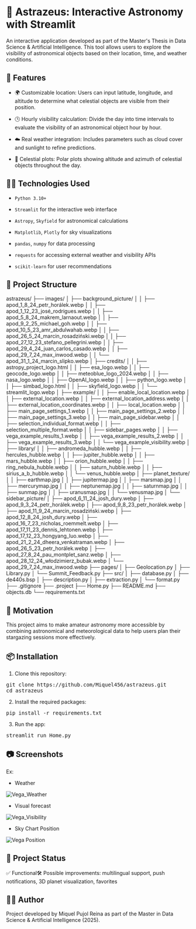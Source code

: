 # 🌌 Astrazeus: Interactive Astronomy with Streamlit

An interactive application developed as part of the Master's Thesis in Data Science & Artificial Intelligence. This tool allows users to explore the visibility of astronomical objects based on their location, time, and weather conditions.

## 🚀 Features

- 🌍 Customizable location: Users can input latitude, longitude, and altitude to determine what celestial objects are visible from their position.

- 🕒 Hourly visibility calculation: Divide the day into time intervals to evaluate the visibility of an astronomical object hour by hour.

- ☁️ Real weather integration: Includes parameters such as cloud cover and sunlight to refine predictions.

- 💐 Celestial plots: Polar plots showing altitude and azimuth of celestial objects throughout the day.

## 🧑‍💻 Technologies Used

- `Python 3.10+`

- `Streamlit` for the interactive web interface

- `Astropy`, `Skyfield` for astronomical calculations

- `Matplotlib`, `Plotly` for sky visualizations

- `pandas`, `numpy` for data processing

- `requests` for accessing external weather and visibility APIs

- `scikit-learn` for user recommendations

## 📁 Project Structure

astrazeus/
├── images/
│ ├── background_picture/
│ │ ├── apod_1_8_24_petr_horálek.webp
│ │ ├── apod_1_12_23_josé_rodrigues.webp
│ │ ├── apod_5_8_24_makrem_larnaout.webp
│ │ ├── apod_9_2_25_michael_goh.webp
│ │ ├── apod_10_5_23_amr_abdulwahab.webp
│ │ ├── apod_26_5_24_marcin_rosadziński.webp
│ │ ├── apod_27_12_23_stefano_pellegrini.webp
│ │ ├── apod_29_4_24_juan_carlos_casado.webp
│ │ ├── apod_29_7_24_max_inwood.webp
│ │ └── apod_31_1_24_marcin_slipko.webp
│ ├── credits/
│ │ ├── astropy_project_logo.html
│ │ ├── esa_logo.webp
│ │ ├── geocode_logo.webp
│ │ ├── meteoblue_logo_2024.webp
│ │ ├── nasa_logo.webp
│ │ ├── OpenAI_logo.webp
│ │ ├── python_logo.webp
│ │ ├── simbad_logo.html
│ │ ├── skyfield_logo.webp
│ │ └── streamlit_logo.webp
│ ├── example/
│ │ ├── enable_local_location.webp
│ │ ├── external_location.webp
│ │ ├── external_location_address.webp
│ │ ├── external_location_coordinates.webp
│ │ ├── local_location.webp
│ │ ├── main_page_settings_1.webp
│ │ ├── main_page_settings_2.webp
│ │ ├── main_page_settings_3.webp
│ │ ├── main_page_sidebar.webp
│ │ ├── selection_individual_format.webp
│ │ ├── selection_multiple_format.webp
│ │ ├── sidebar_pages.webp
│ │ ├── vega_example_results_1.webp
│ │ ├── vega_example_results_2.webp
│ │ ├── vega_example_results_3.webp
│ │ └── vega_example_visibility.webp
│ ├── library/
│ │ ├── andromeda_hubble.webp
│ │ ├── hercules_hubble.webp
│ │ ├── jupiter_hubble.webp
│ │ ├── mars_hubble.webp
│ │ ├── orion_hubble.webp
│ │ ├── ring_nebula_hubble.webp
│ │ ├── saturn_hubble.webp
│ │ ├── sirius_a_b_hubble.webp
│ │ └── venus_hubble.webp
│ ├── planet_texture/
│ │ ├── earthmap.jpg
│ │ ├── jupitermap.jpg
│ │ ├── marsmap.jpg
│ │ ├── mercurymap.jpg
│ │ ├── neptunemap.jpg
│ │ ├── saturnmap.jpg
│ │ ├── sunmap.jpg
│ │ ├── uranusmap.jpg
│ │ └── venusmap.jpg
│ └── sidebar_picture/
│ ├── apod_6_11_24_josh_dury.webp
│ ├── apod_9_3_24_petr_horálek.webp
│ ├── apod_9_8_23_petr_horálek.webp
│ ├── apod_11_9_24_marcin_rosadziński.webp
│ ├── apod_12_8_24_josh_dury.webp
│ ├── apod_16_7_23_nicholas_roemmelt.webp
│ ├── apod_17_11_23_dennis_lehtonen.webp
│ ├── apod_17_12_23_hongyang_luo.webp
│ ├── apod_21_2_24_dheera_venkatraman.webp
│ ├── apod_26_5_23_petr_horálek.webp
│ ├── apod_27_8_24_pau_montplet_sanz.webp
│ ├── apod_28_12_24_włodzimierz_bubak.webp
│ └── apod_29_7_24_max_inwood.webp
├── pages/
│ ├── Geolocation.py
│ ├── Library.py
│ └── Summit_Feedback.py
├── src/
│ ├── database.py
│ ├── de440s.bsp
│ ├── description.py
│ ├── extraction.py
│ └── format.py
├── .gitignore
├── .project
├── Home.py
├── README.md
├── objects.db
└── requirements.txt

## 🧠 Motivation

This project aims to make amateur astronomy more accessible by combining astronomical and meteorological data to help users plan their stargazing sessions more effectively.

## 📦 Installation

1. Clone this repository:

<pre>git clone https://github.com/Miquel456/astrazeus.git
cd astrazeus </pre>

2. Install the required packages:

<pre>pip install -r requirements.txt </pre>

3. Run the app:

<pre>streamlit run Home.py </pre>

## 📷 Screenshots

Ex: 
- Weather
  
![Vega_Weather](images/example/vega_example_results_1.webp)

- Visual forecast
  
![Vega_Visibility](images/example/vega_example_results_2.webp)

- Sky Chart Position
  
![Vega Position](images/example/vega_example_results_3.webp)

## 📌 Project Status

✅ Functional🛠️ Possible improvements: multilingual support, push notifications, 3D planet visualization, favorites 

## 👨‍🏫 Author

Project developed by Miquel Pujol Reina as part of the Master in Data Science & Artificial Intelligence (2025).